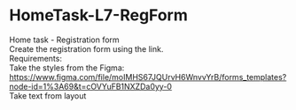 # HomeTask-L7-RegForm
Home task - Registration form   
Create the registration form using the link.   
Requirements:   
Take the styles from the Figma:   
https://www.figma.com/file/moIMHS67JQUrvH6WnvvYrB/forms_templates?node-id=1%3A69&t=cOVYuFB1NXZDa0yy-0   
Take text from layout   
